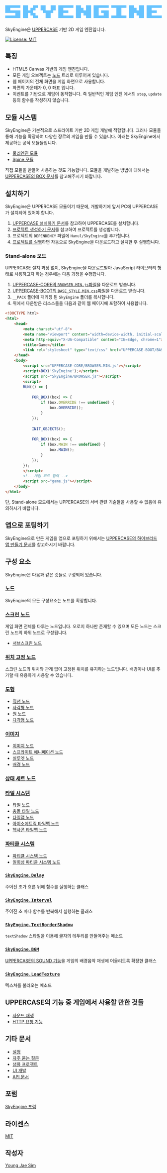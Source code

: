 # ![SkyEngine Logo](https://raw.githubusercontent.com/Hanul/SkyEngine/master/logo.png)
SkyEngine은 [UPPERCASE](http://uppercase.io) 기반 2D 게임 엔진입니다.

[![License: MIT](https://img.shields.io/badge/License-MIT-blue.svg)](https://opensource.org/licenses/MIT)

## 특징
* HTML5 Canvas 기반의 게임 엔진입니다.
* 모든 게임 오브젝트는 [노드](DOC/Node.md) 트리로 이루어져 있습니다.
* 웹 페이지의 전체 화면을 게임 화면으로 사용합니다.
* 화면의 가운데가 0, 0 좌표 입니다.
* 이벤트를 기반으로 게임이 동작합니다. 즉 일반적인 게임 엔진 에서의 `step`, `update` 등의 함수를 작성하지 않습니다.

## 모듈 시스템
SkyEngine은 기본적으로 스프라이트 기반 2D 게임 개발에 적합합니다. 그러나 모듈들 통해 기능을 확장하여 다양한 장르의 게임을 만들 수 있습니다. 아래는 SkyEngine에서 제공하는 공식 모듈들입니다.

- [물리엔진 모듈](https://github.com/Hanul/SkyEnginePhysics)
- [Spine 모듈](https://github.com/Hanul/SkyEngineSpine)

직접 모듈을 만들어 사용하는 것도 가능합니다. 모듈을 개발하는 방법에 대해서는 [UPPERCASE의 BOX 문서](https://github.com/Hanul/UPPERCASE/blob/master/DOC/GUIDE/BOX.md)를 참고해주시기 바랍니다.

## 설치하기
SkyEngine은 UPPERCASE 모듈이기 때문에, 개발하기에 앞서 PC에 UPPERCASE가 설치되어 있어야 합니다.

1. [UPPERCASE 설치하기 문서](https://github.com/Hanul/UPPERCASE/blob/master/DOC/INSTALL.md)를 참고하여 UPPERCASE를 설치합니다.
2. [프로젝트 생성하기 문서](https://github.com/Hanul/UPPERCASE/blob/master/DOC/GUIDE/CREATE_PROJECT.md)를 참고하여 프로젝트를 생성합니다.
3. 프로젝트의 `DEPENDENCY` 파일에 `Hanul/SkyEngine`를 추가합니다.
4. [프로젝트를 실행](https://github.com/Hanul/UPPERCASE/blob/master/DOC/GUIDE/CREATE_PROJECT.md#프로젝트-실행)하면 자동으로 SkyEngine을 다운로드하고 설치한 후 실행합니다.

### Stand-alone 모드
UPPERCASE 설치 과정 없이, SkyEngine을 다운로드받아 JavaScript 라이브러리 형태로 사용하고자 하는 경우에는 다음 과정을 수행합니다.
1. [UPPERCASE-CORE의 `BROWSER.MIN.js`파일](https://github.com/Hanul/UPPERCASE/blob/master/UPPERCASE-CORE/BROWSER.MIN.js)을 다운로드 받습니다.
2. [UPPERCASE-BOOT의 `BASE_STYLE.MIN.css`파일](https://github.com/Hanul/UPPERCASE/blob/master/UPPERCASE-BOOT/R/BASE_STYLE.MIN.css)을 다운로드 받습니다.
3. `__PACK` 폴더에 패키징 된 `SkyEngine` 폴더를 복사합니다.
4. 위에서 다운받은 리소스들을 다음과 같이 웹 페이지에 포함하여 사용합니다.

```html
<!DOCTYPE html>
<html>
	<head>
		<meta charset="utf-8">
		<meta name="viewport" content="width=device-width, initial-scale=1.0, maximum-scale=1.0, minimum-scale=1.0, user-scalable=no">
		<meta http-equiv="X-UA-Compatible" content="IE=Edge, chrome=1">
		<title>Game</title>
		<link rel="stylesheet" type="text/css" href="UPPERCASE-BOOT/BASE_STYLE.MIN.css" />
	</head>
	<body>
	    <script src="UPPERCASE-CORE/BROWSER.MIN.js"></script>
	    <script>BOX('SkyEngine');</script>
	    <script src="SkyEngine/BROWSER.js"></script>
	    <script>
	    RUN(() => {
			
			FOR_BOX((box) => {
				if (box.OVERRIDE !== undefined) {
					box.OVERRIDE();
				}
			});
			
			INIT_OBJECTS();
			
			FOR_BOX((box) => {
				if (box.MAIN !== undefined) {
					box.MAIN();
				}
			});
		});
	    </script>
	    <!-- 게임 코드 입력 -->
	    <script src="game.js"></script>
	</body>
</html>
```
단, Stand-alone 모드에서는 UPPERCASE의 서버 관련 기술들을 사용할 수 없음에 유의하시기 바랍니다.

## 앱으로 포팅하기
SkyEngine으로 만든 게임을 앱으로 포팅하기 위해서는 [UPPERCASE의 하이브리드 앱 만들기 문서](https://github.com/Hanul/UPPERCASE/blob/master/DOC/GUIDE/HYBRID_APP.md)를 참고하시기 바랍니다.

## 구성 요소
SkyEngine은 다음과 같은 것들로 구성되어 있습니다.

### [노드](DOC/Node.md)
SkyEngine의 모든 구성요소는 노드를 확장합니다.

### [스크린 노드](DOC/Node/Screen.md)
게임 화면 전체를 다루는 노드입니다. 오로지 하나만 존재할 수 있으며 모든 노드는 스크린 노드의 하위 노드로 구성됩니다.

* [서브스크린 노드](DOC/Node/SubScreen.md)

### [위치 고정 노드](DOC/Node/FixedNode.md)
스크린 노드의 위치와 관계 없이 고정된 위치를 유지하는 노드입니다. 배경이나 UI를 추가할 때 유용하게 사용할 수 있습니다.

### [도형](DOC/Node/Figure.md)
* [직선 노드](DOC/Node/Figure.md#직선-노드)
* [사각형 노드](DOC/Node/Figure.md#사각형-노드)
* [원 노드](DOC/Node/Figure.md#원-노드)
* [다각형 노드](DOC/Node/Figure.md#다각형-노드)

### [이미지](DOC/Node/Image.md)
* [이미지 노드](DOC/Node/Image.md#이미지-노드)
* [스프라이트 애니메이션 노드](DOC/Node/Image.md#스프라이트-애니메이션-노드)
* [실루엣 노드](DOC/Node/Image.md#실루엣-노드)
* [배경 노드](DOC/Node/Image.md#배경-노드)

### [상태 세트 노드](DOC/Node/StateSet.md)

### [타일 시스템](DOC/Node/TileSystem.md)
* [타일 노드](DOC/Node/TileSystem.md#타일-노드)
* [충돌 타일 노드](DOC/Node/TileSystem.md#충돌-타일-노드)
* [타일맵 노드](DOC/Node/TileSystem.md#타일-맵)
* [아이소메트릭 타일맵 노드](DOC/Node/TileSystem.md#아이소메트릭-타일맵-노드)
* [헥사곤 타일맵 노드](DOC/Node/TileSystem.md#헥사곤-타일맵-노드)

### [파티클 시스템](DOC/Node/ParticleSystem.md)
* [파티클 시스템 노드](DOC/Node/ParticleSystem.md#파티클-시스템-노드)
* [일회성 파티클 시스템 노드](DOC/Node/ParticleSystem.md#일회성-파티클-시스템-노드)

### [`SkyEngine.Delay`](DOC/Delay.md)
주어진 초가 흐른 뒤에 함수를 실행하는 클래스

### [`SkyEngine.Interval`](DOC/Interval.md)
주어진 초 마다 함수를 반복해서 실행하는 클래스

### [`SkyEngine.TextBorderShadow`](DOC/TextBorderShadow.md)
`textShadow` 스타일을 이용해 글자의 테두리를 만들어주는 메소드

### [`SkyEngine.BGM`](DOC/BGM.md)
[UPPERCASE의 SOUND 기능](https://github.com/Hanul/UPPERCASE/blob/master/DOC/GUIDE/UPPERCASE-CORE-BROWSER.md#sound)을 게임의 배경음악 재생에 어울리도록 확장한 클래스

### [`SkyEngine.LoadTexture`](DOC/LoadTexture.md)
텍스쳐를 불러오는 메소드

## UPPERCASE의 기능 중 게임에서 사용할 만한 것들
* [사운드 재생](https://github.com/Hanul/UPPERCASE/blob/master/DOC/GUIDE/UPPERCASE-CORE-BROWSER.md#sound)
* [HTTP 요청 기능](https://github.com/Hanul/UPPERCASE/blob/master/DOC/GUIDE/UPPERCASE-CORE-BROWSER.md#http-%EC%9A%94%EC%B2%AD-%EA%B8%B0%EB%8A%A5)

## 기타 문서
* [설정](DOC/Configuration.md)
* [자주 묻는 질문](DOC/FAQ.md)
* [샘플 프로젝트](DOC/Samples.md)
* [UI 개발](DOC/UI.md)
* [API 문서](API/README.md)

## 포럼
[SkyEngine 포럼](https://forum.inos.io/skyengine)

## 라이센스
[MIT](LICENSE)

## 작성자
[Young Jae Sim](https://github.com/Hanul)